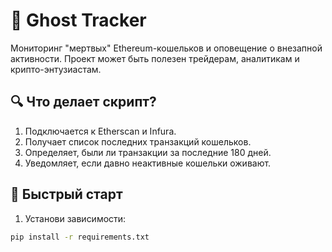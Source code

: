 # 👻 Ghost Tracker

Мониторинг "мертвых" Ethereum-кошельков и оповещение о внезапной активности. Проект может быть полезен трейдерам, аналитикам и крипто-энтузиастам.

## 🔍 Что делает скрипт?

1. Подключается к Etherscan и Infura.
2. Получает список последних транзакций кошельков.
3. Определяет, были ли транзакции за последние 180 дней.
4. Уведомляет, если давно неактивные кошельки оживают.

## 🚀 Быстрый старт

1. Установи зависимости:

```bash
pip install -r requirements.txt

